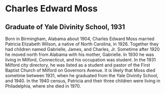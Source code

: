 # Charles Edward Moss
## Graduate of Yale Divinity School, 1931
Born in Birmingham, Alabama about 1904, Charles Edward Moss married Patricia Elizabeth Wilson, a native of North Carolina, in 1926. Together they had children named Gabrielle, James, and Charles, Jr. Sometime after 1920 he moved north from Alabama with his mother, Gabrielle. In 1930 he was living in Milford, Connecticut, and his occupation was student. In the 1931 Milford city directory, he was listed as a student and pastor of the First Baptist Church of Milford on Governors Avenue. It is likely that Moss died sometime between 1931, when he graduated from the Yale Divinity School, and 1940. In the 1940 census, Patricia and their three children were living in Philadelphia, where she died in 1970.
